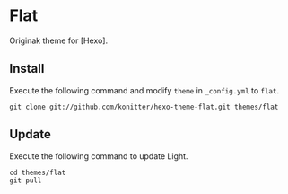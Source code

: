 # Flat

Originak theme for [Hexo].

## Install

Execute the following command and modify `theme` in `_config.yml` to `flat`.

```
git clone git://github.com/konitter/hexo-theme-flat.git themes/flat
```

## Update

Execute the following command to update Light.

```
cd themes/flat
git pull
```